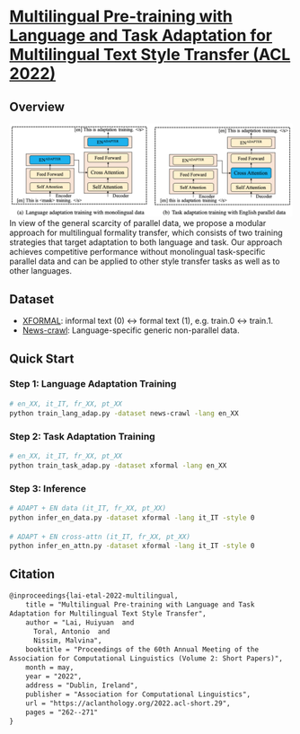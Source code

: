 # [Multilingual Pre-training with Language and Task Adaptation for Multilingual Text Style Transfer (ACL 2022)](http://arxiv.org/abs/2203.08552)

## Overview

![](./fig/overview.png)
In view of the general scarcity of parallel data, we propose a modular approach for multilingual 
formality transfer, which consists of two training strategies that target adaptation to both language and task. 
Our approach achieves competitive performance without monolingual task-specific parallel data and can be applied 
to other style transfer tasks as well as to other languages.

## Dataset
- [XFORMAL](https://github.com/Elbria/xformal-FoST): informal text (0) <-> formal text (1), e.g. train.0 <-> train.1.
- [News-crawl](http://data.statmt.org/news-crawl/): Language-specific generic non-parallel data.

## Quick Start
### Step 1: Language Adaptation Training
```bash
# en_XX, it_IT, fr_XX, pt_XX
python train_lang_adap.py -dataset news-crawl -lang en_XX
```

### Step 2: Task Adaptation Training
```bash
# en_XX, it_IT, fr_XX, pt_XX
python train_task_adap.py -dataset xformal -lang en_XX
```

### Step 3: Inference

```bash
# ADAPT + EN data (it_IT, fr_XX, pt_XX)
python infer_en_data.py -dataset xformal -lang it_IT -style 0 

# ADAPT + EN cross-attn (it_IT, fr_XX, pt_XX)
python infer_en_attn.py -dataset xformal -lang it_IT -style 0    
```

## Citation
```
@inproceedings{lai-etal-2022-multilingual,
    title = "Multilingual Pre-training with Language and Task Adaptation for Multilingual Text Style Transfer",
    author = "Lai, Huiyuan  and
      Toral, Antonio  and
      Nissim, Malvina",
    booktitle = "Proceedings of the 60th Annual Meeting of the Association for Computational Linguistics (Volume 2: Short Papers)",
    month = may,
    year = "2022",
    address = "Dublin, Ireland",
    publisher = "Association for Computational Linguistics",
    url = "https://aclanthology.org/2022.acl-short.29",
    pages = "262--271"
}
```
